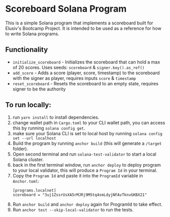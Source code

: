 # Scoreboard Solana Program

This is a simple Solana program that implements a scoreboard built for Elusiv's Bootcamp Project. It is intended to be used as a reference for how to write Solana programs.

## Functionality

- `initialize_scoreboard` - Initializes the scoreboard that can hold a max of 20 scores. Uses seeds: `scoreboard` & `signer.key().as_ref()`
- `add_score` - Adds a score (player, score, timestamp) to the scoreboard with the signer as player, requires inputs `score` & `timestamp`
- `reset_scoreboard` - Resets the scoreboard to an empty state, requires signer to be the authority
 


## To run locally:

1. run `yarn install` to install dependencies.
2. change wallet path in `Cargo.toml` to your CLI wallet path, you can access this by running `solana config get`.
3. make sure your Solana CLI is set to local host by running `solana config set --url localhost`
4. Build the program by running `anchor build` (this will generate a `/target` folder).
5. Open second terminal and run `solana-test-validator` to start a local Solana cluster.
6. back in the first terminal window, run `anchor deploy` to deploy program to your local validator, this will produce a `Program Id` in your terminal.
7. Copy the `Program Id` and paste it into the `ProgramId` variable in `Anchor.toml`:
    ```
    [programs.localnet]
    scoreboard = "3uj1ZssrUsXA5rMJRj9M5tq4smLdyjNFAvTknvGKBX21" 
    ```
8. Run `anchor build` and `anchor deploy` again for ProgramId to take effect.
9. Run `anchor test --skip-local-validator` to run the tests.


    
